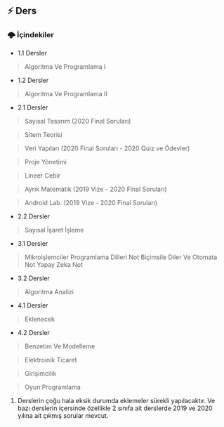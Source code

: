 ## :zap: Ders

###   🌩 İçindekiler

- 1.1 Dersler

> Algoritma Ve Programlama I

- 1.2 Dersler

> Algoritma Ve Programlama II

- 2.1 Dersler

> Sayısal Tasarım (2020 Final Soruları)

> Sitem Teorisi

> Veri Yapıları (2020 Final Soruları - 2020 Quiz ve Ödevler)

> Proje Yönetimi

> Lineer Cebir

> Ayrık Matematik (2019 Vize - 2020 Final Soruları)

> Android Lab. (2019 Vize - 2020 Final Soruları)

- 2.2 Dersler

> Sayısal İşaret İşleme

- 3.1 Dersler

> Mikroişlemciler
> Programlama Dilleri Not
> Biçimsile Diler Ve Otomata Not
> Yapay Zeka Not

- 3.2 Dersler

> Algoritma Analizi

- 4.1 Dersler

> Eklenecek

- 4.2 Dersler

> Benzetim Ve Modelleme

> Elektroinik Ticaret

> Girişimcilik

> Oyun Programlama

1. Derslerin çoğu hala eksik durumda eklemeler sürekli yapılacaktır. Ve bazı derslerin içersinde özellikle 2 sınıfa ait derslerde 2019 ve 2020 yılına ait çıkmış sorular mevcut.
